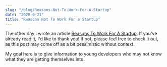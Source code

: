 ```yaml
---
slug: "/blog/Reasons-Not-To-Work-For-A-Startup"
date: "2020-6-21"
title: "Reasons Not To Work For a Startup"
---
```


The other day i wrote an article [Reasons To Work For A Startup](/blog/Reasons-To-Work-For-A-Startup). If you've already read it, I'd like to thank you! If not, please feel free to check it out, as this post may come off as a bit pessimistic without context.

My goal here is to give information to young developers who may not know what they are getting themselves into.   
